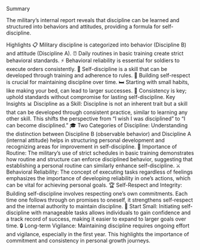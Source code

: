 Summary

The military’s internal report reveals that discipline can be learned and structured into behaviors and attitudes, providing a formula for self-discipline.

Highlights
📋 Military discipline is categorized into behavior (Discipline B) and attitude (Discipline A).
⏰ Daily routines in basic training create strict behavioral standards.
⚡ Behavioral reliability is essential for soldiers to execute orders consistently.
🔑 Self-discipline is a skill that can be developed through training and adherence to rules.
🥇 Building self-respect is crucial for maintaining discipline over time.
🛏️ Starting with small habits, like making your bed, can lead to larger successes.
🎯 Consistency is key; uphold standards without compromise for lasting self-discipline.
Key Insights
📊 Discipline as a Skill: Discipline is not an inherent trait but a skill that can be developed through consistent practice, similar to learning any other skill. This shifts the perspective from “I wish I was disciplined” to “I can become disciplined.”
🎓 Two Categories of Discipline: Understanding the distinction between Discipline B (observable behavior) and Discipline A (internal attitude) helps in structuring personal development and recognizing areas for improvement in self-discipline.
🔄 Importance of Routine: The military’s use of strict schedules in basic training demonstrates how routine and structure can enforce disciplined behavior, suggesting that establishing a personal routine can similarly enhance self-discipline.
⚔️ Behavioral Reliability: The concept of executing tasks regardless of feelings emphasizes the importance of developing reliability in one’s actions, which can be vital for achieving personal goals.
🏆 Self-Respect and Integrity: Building self-discipline involves respecting one’s own commitments. Each time one follows through on promises to oneself, it strengthens self-respect and the internal authority to maintain discipline.
🌱 Start Small: Initiating self-discipline with manageable tasks allows individuals to gain confidence and a track record of success, making it easier to expand to larger goals over time.
🔒 Long-term Vigilance: Maintaining discipline requires ongoing effort and vigilance, especially in the first year. This highlights the importance of commitment and consistency in personal growth journeys.
